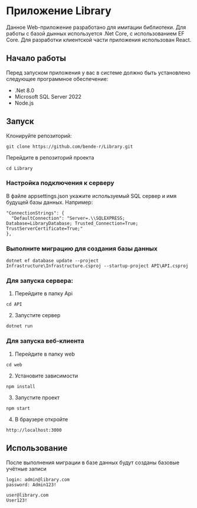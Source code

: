 # Приложение Library

Данное Web-приложение разработано для имитации библиотеки. Для работы с базой дынных используется .Net Core, с использованием EF Core.
Для разработки клиентской части приложения использован React.

## Начало работы

Перед запуском приложения у вас в системе должно быть установлено следующее программное обеспечение:

- .Net 8.0
- Microsoft SQL Server 2022
- Node.js

## Запуск

Клонируйте репозиторий:

```
git clone https://github.com/bende-r/Library.git
```

Перейдите в репозиторий проекта

```
cd Library
```

### Настройка подключения к серверу

В файле appsettings.json укажите используемый SQL сервер и имя будущей базы данных. Например:

```
"ConnectionStrings": {
  "DefaultConnection": "Server=.\\SQLEXPRESS; Database=LibraryDatabase; Trusted_Connection=True; TrustServerCertificate=True;"
},
```

### Выполните миграцию для создания базы данных

```
dotnet ef database update --project Infrastructure\Infrastructure.csproj --startup-project API\API.csproj
```

### Для запуска сервера:

1. Перейдите в папку Api

```
cd API
```

2. Запустите сервер

```
dotnet run
```

### Для запуска веб-клиента

1. Перейдите в папку web

```
cd web
```

2. Установите зависимости

```
npm install
```

3. Запустите проект

```
npm start
```

4. В браузере откройте

```
http://localhost:3000
```

## Использование

После выполнения миграции в базе данных будут созданы базовые учётные записи

```
login: admin@library.com
password: Admin123!

user@library.com
User123!
```
